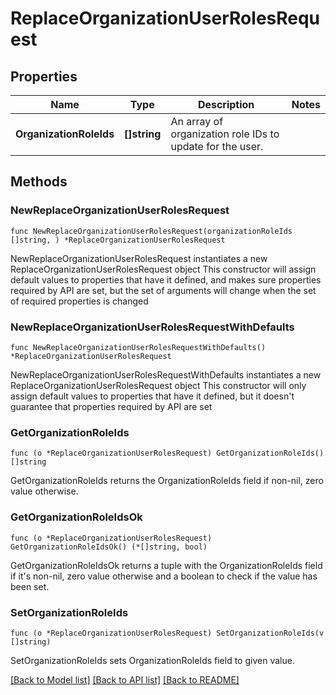 # ReplaceOrganizationUserRolesRequest

## Properties

Name | Type | Description | Notes
------------ | ------------- | ------------- | -------------
**OrganizationRoleIds** | **[]string** | An array of organization role IDs to update for the user. | 

## Methods

### NewReplaceOrganizationUserRolesRequest

`func NewReplaceOrganizationUserRolesRequest(organizationRoleIds []string, ) *ReplaceOrganizationUserRolesRequest`

NewReplaceOrganizationUserRolesRequest instantiates a new ReplaceOrganizationUserRolesRequest object
This constructor will assign default values to properties that have it defined,
and makes sure properties required by API are set, but the set of arguments
will change when the set of required properties is changed

### NewReplaceOrganizationUserRolesRequestWithDefaults

`func NewReplaceOrganizationUserRolesRequestWithDefaults() *ReplaceOrganizationUserRolesRequest`

NewReplaceOrganizationUserRolesRequestWithDefaults instantiates a new ReplaceOrganizationUserRolesRequest object
This constructor will only assign default values to properties that have it defined,
but it doesn't guarantee that properties required by API are set

### GetOrganizationRoleIds

`func (o *ReplaceOrganizationUserRolesRequest) GetOrganizationRoleIds() []string`

GetOrganizationRoleIds returns the OrganizationRoleIds field if non-nil, zero value otherwise.

### GetOrganizationRoleIdsOk

`func (o *ReplaceOrganizationUserRolesRequest) GetOrganizationRoleIdsOk() (*[]string, bool)`

GetOrganizationRoleIdsOk returns a tuple with the OrganizationRoleIds field if it's non-nil, zero value otherwise
and a boolean to check if the value has been set.

### SetOrganizationRoleIds

`func (o *ReplaceOrganizationUserRolesRequest) SetOrganizationRoleIds(v []string)`

SetOrganizationRoleIds sets OrganizationRoleIds field to given value.



[[Back to Model list]](../README.md#documentation-for-models) [[Back to API list]](../README.md#documentation-for-api-endpoints) [[Back to README]](../README.md)


